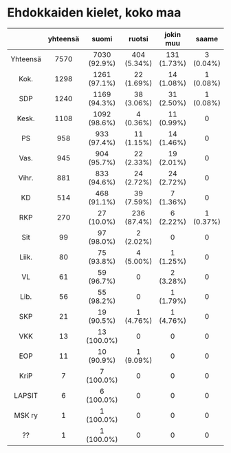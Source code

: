 # Ehdokkaiden kielet, koko maa

| |yhteensä|suomi|ruotsi|jokin muu|saame|viittomakieli|
|:---:|:---:|:---:|:---:|:---:|:---:|:---:|
|Yhteensä|7570|7030 (92.9%)|404 (5.34%)|131 (1.73%)|3 (0.04%)|2 (0.03%)|
|Kok.|1298|1261 (97.1%)|22 (1.69%)|14 (1.08%)|1 (0.08%)|0|
|SDP|1240|1169 (94.3%)|38 (3.06%)|31 (2.50%)|1 (0.08%)|1 (0.08%)|
|Kesk.|1108|1092 (98.6%)|4 (0.36%)|11 (0.99%)|0|1 (0.09%)|
|PS|958|933 (97.4%)|11 (1.15%)|14 (1.46%)|0|0|
|Vas.|945|904 (95.7%)|22 (2.33%)|19 (2.01%)|0|0|
|Vihr.|881|833 (94.6%)|24 (2.72%)|24 (2.72%)|0|0|
|KD|514|468 (91.1%)|39 (7.59%)|7 (1.36%)|0|0|
|RKP|270|27 (10.0%)|236 (87.4%)|6 (2.22%)|1 (0.37%)|0|
|Sit|99|97 (98.0%)|2 (2.02%)|0|0|0|
|Liik.|80|75 (93.8%)|4 (5.00%)|1 (1.25%)|0|0|
|VL|61|59 (96.7%)|0|2 (3.28%)|0|0|
|Lib.|56|55 (98.2%)|0|1 (1.79%)|0|0|
|SKP|21|19 (90.5%)|1 (4.76%)|1 (4.76%)|0|0|
|VKK|13|13 (100.0%)|0|0|0|0|
|EOP|11|10 (90.9%)|1 (9.09%)|0|0|0|
|KriP|7|7 (100.0%)|0|0|0|0|
|LAPSIT|6|6 (100.0%)|0|0|0|0|
|MSK ry|1|1 (100.0%)|0|0|0|0|
|??|1|1 (100.0%)|0|0|0|0|

